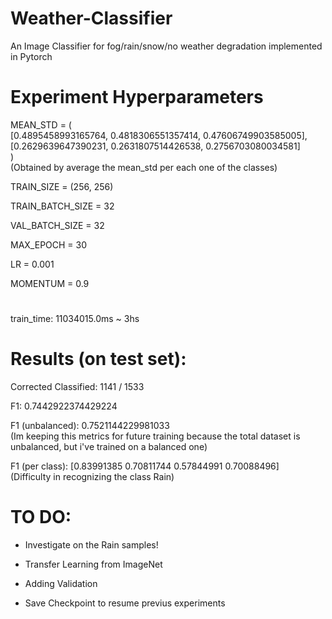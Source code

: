 # Weather-Classifier
An Image Classifier for fog/rain/snow/no weather degradation implemented in Pytorch

# Experiment Hyperparameters

MEAN_STD = (          
    [0.4895458993165764, 0.4818306551357414, 0.47606749903585005],      
    [0.2629639647390231, 0.2631807514426538, 0.2756703080034581]    
)   
(Obtained by average the mean_std per each one of the classes)
    

TRAIN_SIZE = (256, 256)

TRAIN_BATCH_SIZE = 32

VAL_BATCH_SIZE = 32

MAX_EPOCH = 30

LR = 0.001

MOMENTUM = 0.9

# 

train_time: 11034015.0ms ~ 3hs

#

# Results (on test set):

Corrected Classified: 1141 / 1533

F1: 0.7442922374429224

F1 (unbalanced): 0.7521144229981033     
(Im keeping this metrics for future training because the total dataset is unbalanced, but i've trained on a balanced one)

F1 (per class): [0.83991385 0.70811744 0.57844991 0.70088496]   
(Difficulty in recognizing the class Rain)


# TO DO:

- Investigate on the Rain samples!

- Transfer Learning from ImageNet

- Adding Validation 

- Save Checkpoint to resume previus experiments
